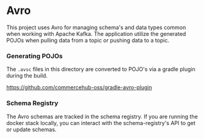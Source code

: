 # Avro
This project uses Avro for managing schema's and data types common when working
with Apache Kafka. The application utilize the generated POJOs 
when pulling data from a topic or pushing data to a topic. 

### Generating POJOs

The `.avsc` files in this directory are converted to POJO's via
a gradle plugin during the build.

https://github.com/commercehub-oss/gradle-avro-plugin

### Schema Registry

The Avro schemas are tracked in the schema registry. If you are running
the docker stack locally, you can interact with the schema-registry's API
to get or update schemas.